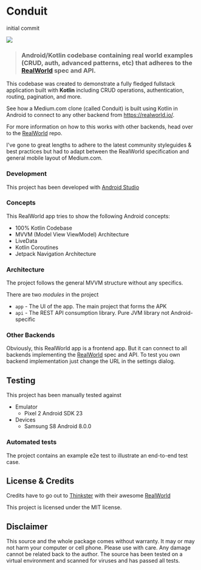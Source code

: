 # Conduit
initial commit


![](https://cloud.githubusercontent.com/assets/556934/25672246/9a20e960-2fe7-11e7-99d3-23652878a2c2.png)

> ### Android/Kotlin codebase containing real world examples (CRUD, auth, advanced patterns, etc) that adheres to the [RealWorld](https://github.com/gothinkster/realworld) spec and API.

This codebase was created to demonstrate a fully fledged fullstack application built 
with **Kotlin** including CRUD operations, authentication, routing, pagination, and more.

See how a Medium.com clone (called Conduit) is built using Kotlin in Android to connect 
to any other backend from https://realworld.io/.

For more information on how to this works with other backends, head over to 
the [RealWorld](https://github.com/gothinkster/realworld) repo.

I've gone to great lengths to adhere to the latest community styleguides & 
best practices but had to adapt between the RealWorld specification 
and general mobile layout of Medium.com.
  
### Development
This project has been developed with [Android Studio](https://developer.android.com/studio/) 

### Concepts
This RealWorld app tries to show the following Android concepts:
* 100% Kotlin Codebase
* MVVM (Model View ViewModel) Architecture
* LiveData
* Kotlin Coroutines
* Jetpack Navigation Architecture

### Architecture
The project follows the general MVVM structure without any specifics. 

There are two _modules_ in the project 

* `app` - The UI of the app. The main project that forms the APK
* `api` - The REST API consumption library. Pure JVM library not Android-specific

### Other Backends
Obviously, this RealWorld app is a frontend app. But it can connect to all backends implementing the [RealWorld](https://github.com/gothinkster/realworld) spec and API. To test you own backend implementation just change the URL in the settings dialog.

## Testing
This project has been manually tested against
* Emulator
  * Pixel 2 Android SDK 23
* Devices
  * Samsung S8 Android 8.0.0
  
### Automated tests
The project contains an example e2e test to illustrate an end-to-end test case.
  
## License & Credits
Credits have to go out to [Thinkster](https://thinkster.io/) with their awesome [RealWorld](https://github.com/gothinkster/realworld) 

This project is licensed under the MIT license.

## Disclaimer
This source and the whole package comes without warranty. It may or may not harm your computer or cell phone. Please use with care. Any damage cannot be related back to the author. The source has been tested on a virtual environment and scanned for viruses and has passed all tests.
